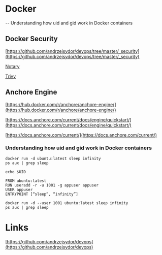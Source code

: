 # Docker

-- Understanding how uid and gid work in Docker containers

## Docker Security

[https://github.com/andrzejsydor/devops/tree/master/_security](https://github.com/andrzejsydor/devops/tree/master/_security)

[Notary](https://github.com/theupdateframework/notary)

[Trivy](https://github.com/aquasecurity/trivy)

## Anchore Engine

[https://hub.docker.com/r/anchore/anchore-engine/](https://hub.docker.com/r/anchore/anchore-engine/)

[https://docs.anchore.com/current/docs/engine/quickstart/](https://docs.anchore.com/current/docs/engine/quickstart/)

[https://docs.anchore.com/current/](https://docs.anchore.com/current/)


### Understanding how uid and gid work in Docker containers

```
docker run -d ubuntu:latest sleep infinity
ps aux | grep sleep
```

```
echo $UID
```

```
FROM ubuntu:latest
RUN useradd -r -u 1001 -g appuser appuser
USER appuser
ENTRYPOINT [“sleep”, “infinity”]
```

```
docker run -d --user 1001 ubuntu:latest sleep infinity
ps aux | grep sleep
```

# Links

[https://github.com/andrzejsydor/devops](https://github.com/andrzejsydor/devops)
